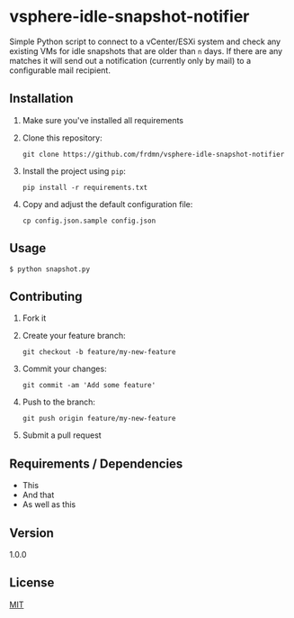 # vsphere-idle-snapshot-notifier

Simple Python script to connect to a vCenter/ESXi system and check any existing VMs for idle snapshots that are older than `n` days. If there are any matches it will send out a notification (currently only by mail) to a configurable mail recipient.

## Installation

1. Make sure you've installed all requirements
2. Clone this repository:

    ```shell
    git clone https://github.com/frdmn/vsphere-idle-snapshot-notifier
    ```

3. Install the project using `pip`:

    ```shell
    pip install -r requirements.txt
    ```

4. Copy and adjust the default configuration file:

    ```shell
    cp config.json.sample config.json
    ```

## Usage

```
$ python snapshot.py
```

## Contributing

1. Fork it
2. Create your feature branch:

    ```shell
    git checkout -b feature/my-new-feature
    ```

3. Commit your changes:

    ```shell
    git commit -am 'Add some feature'
    ```

4. Push to the branch:

    ```shell
    git push origin feature/my-new-feature
    ```

5. Submit a pull request

## Requirements / Dependencies

* This
* And that
* As well as this

## Version

1.0.0

## License

[MIT](LICENSE)
